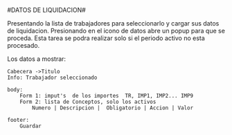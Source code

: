 #DATOS DE LIQUIDACION#

Presentando la lista de trabajadores para seleccionarlo y cargar sus datos de liquidacion.
Presionando en el icono de datos abre un popup para que se proceda.
Esta tarea se podra realizar solo si el periodo activo no esta procesado.

Los datos a mostrar:

    Cabecera ->Titulo
    Info: Trabajador seleccionado
     
    body:
        Form 1: imput's  de los importes  TR, IMP1, IMP2... IMP9
        Form 2: lista de Conceptos, solo los activos
            Numero | Descripcion |  Obligatorio | Accion | Valor
 
    footer:
        Guardar
        
        
        